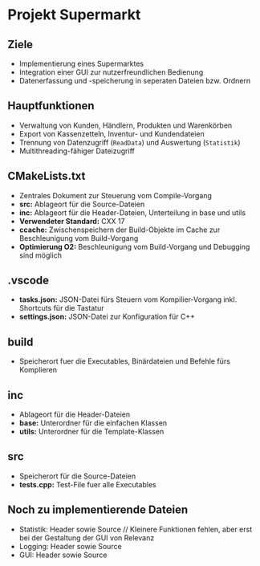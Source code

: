 # Projekt Supermarkt

## Ziele

- Implementierung eines Supermarktes
- Integration einer GUI zur nutzerfreundlichen Bedienung
- Datenerfassung und -speicherung in seperaten Dateien bzw. Ordnern

## Hauptfunktionen

- Verwaltung von Kunden, Händlern, Produkten und Warenkörben
- Export von Kassenzetteln, Inventur- und Kundendateien
- Trennung von Datenzugriff (`ReadData`) und Auswertung (`Statistik`)
- Multithreading-fähiger Dateizugriff

## CMakeLists.txt

- Zentrales Dokument zur Steuerung vom Compile-Vorgang
- **src:** Ablageort für die Source-Dateien
- **inc:** Ablageort für die Header-Dateien, Unterteilung in base und utils
- **Verwendeter Standard:** CXX 17
- **ccache:** Zwischenspeichern der Build-Objekte im Cache zur Beschleunigung vom Build-Vorgang
- **Optimierung O2:** Beschleunigung vom Build-Vorgang und Debugging sind möglich

## .vscode

- **tasks.json:** JSON-Datei fürs Steuern vom Kompilier-Vorgang inkl. Shortcuts für die Tastatur
- **settings.json:** JSON-Datei zur Konfiguration für C++

## build

- Speicherort fuer die Executables, Binärdateien und Befehle fürs Komplieren

## inc

- Ablageort für die Header-Dateien
- **base:** Unterordner für die einfachen Klassen
- **utils:** Unterordner für die Template-Klassen

## src

- Speicherort für die Source-Dateien
- **tests.cpp:** Test-File fuer alle Executables

## Noch zu implementierende Dateien

- Statistik: Header sowie Source // Kleinere Funktionen fehlen, aber erst bei der Gestaltung der GUI von Relevanz
- Logging: Header sowie Source
- GUI: Header sowie Source
